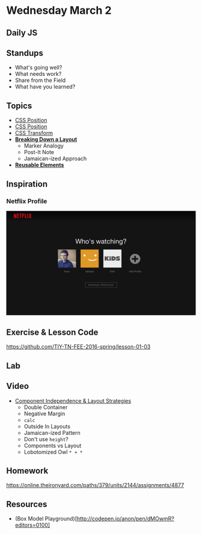 # Wednesday March 2

## Daily JS

## Standups

* What's going well?
* What needs work?
* Share from the Field
* What have you learned?

## Topics

* [CSS Position](position.html)
* [CSS Position](position.html)
* [CSS Transform](transform.html)
* **[Breaking Down a Layout](layout-planning.html)**
  - Marker Analogy
  - Post-It Note
  - Jamaican-ized Approach
* **[Reusable Elements](reusable-elements.html)**

## Inspiration

### Netflix Profile

![Netflix Profile](./netflix.png)

## Exercise & Lesson Code

https://github.com/TIY-TN-FEE-2016-spring/lesson-01-03

## Lab

## Video

* [Component Independence & Layout Strategies](https://youtu.be/ofSnkJ9tPPM)
  - Double Container
  - Negative Margin
  - `calc`
  - Outside In Layouts
  - Jamaican-ized Pattern
  - Don't use `height`?
  - Components vs Layout
  - Lobotomized Owl `* + *`

## Homework

https://online.theironyard.com/paths/379/units/2144/assignments/4877

## Resources

* (Box Model Playground)[http://codepen.io/anon/pen/dMOwmR?editors=0100]

